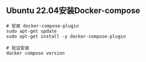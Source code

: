 ## Ubuntu 22.04安装Docker-compose

```
# 安装 docker-compose-plugin
sudo apt-get update
sudo apt-get install -y docker-compose-plugin

# 验证安装
docker compose version
```

